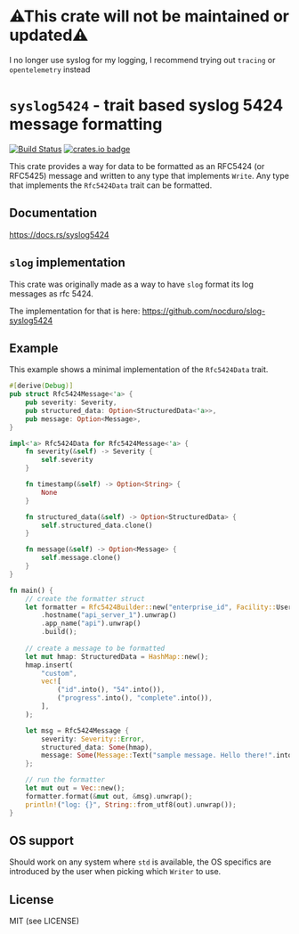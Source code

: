 # ⚠This crate will not be maintained or updated⚠
I no longer use syslog for my logging, I recommend trying out `tracing` or `opentelemetry` instead

# `syslog5424` - trait based syslog 5424 message formatting
[![Build Status](https://dev.azure.com/nocduro/syslog5424/_apis/build/status/nocduro.syslog5424)](https://dev.azure.com/nocduro/syslog5424/_build/latest?definitionId=3)
[![crates.io badge](https://img.shields.io/crates/v/syslog5424.svg)](https://crates.io/crates/syslog5424)

This crate provides a way for data to be formatted as an RFC5424 (or RFC5425) message and written to any type that implements `Write`. 
Any type that implements the `Rfc5424Data` trait can be formatted.

## Documentation
https://docs.rs/syslog5424

## `slog` implementation
This crate was originally made as a way to have `slog` format its log messages as rfc 5424.

The implementation for that is here: https://github.com/nocduro/slog-syslog5424


## Example
This example shows a minimal implementation of the `Rfc5424Data` trait.
```rust
#[derive(Debug)]
pub struct Rfc5424Message<'a> {
    pub severity: Severity,
    pub structured_data: Option<StructuredData<'a>>,
    pub message: Option<Message>,
}

impl<'a> Rfc5424Data for Rfc5424Message<'a> {
    fn severity(&self) -> Severity {
        self.severity
    }

    fn timestamp(&self) -> Option<String> {
        None
    }

    fn structured_data(&self) -> Option<StructuredData> {
        self.structured_data.clone()
    }

    fn message(&self) -> Option<Message> {
        self.message.clone()
    }
}

fn main() {
    // create the formatter struct
    let formatter = Rfc5424Builder::new("enterprise_id", Facility::User)
        .hostname("api_server_1").unwrap()
        .app_name("api").unwrap()
        .build();
    
    // create a message to be formatted
    let mut hmap: StructuredData = HashMap::new();
    hmap.insert(
        "custom",
        vec![
            ("id".into(), "54".into()),
            ("progress".into(), "complete".into()),
        ],
    );

    let msg = Rfc5424Message {
        severity: Severity::Error,
        structured_data: Some(hmap),
        message: Some(Message::Text("sample message. Hello there!".into())),
    };

    // run the formatter
    let mut out = Vec::new();
    formatter.format(&mut out, &msg).unwrap();
    println!("log: {}", String::from_utf8(out).unwrap());
}
```

## OS support
Should work on any system where `std` is available, the OS specifics are introduced by the user when picking which `Writer` to use.

## License
MIT (see LICENSE)
